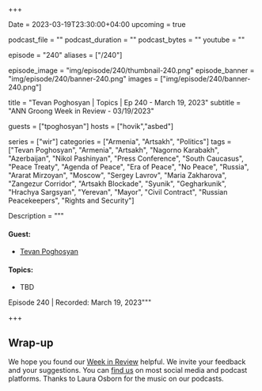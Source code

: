 +++

Date = 2023-03-19T23:30:00+04:00
upcoming = true

podcast_file = ""
podcast_duration = ""
podcast_bytes = ""
youtube = ""

episode = "240"
aliases = ["/240"]

episode_image = "img/episode/240/thumbnail-240.png"
episode_banner = "img/episode/240/banner-240.png"
images = ["img/episode/240/banner-240.png"]

title = "Tevan Poghosyan | Topics | Ep 240 - March 19, 2023"
subtitle = "ANN Groong Week in Review - 03/19/2023"

guests = ["tpoghosyan"]
hosts = ["hovik","asbed"]

series = ["wir"]
categories = ["Armenia", "Artsakh", "Politics"]
tags = ["Tevan Poghosyan", "Armenia", "Artsakh", "Nagorno Karabakh", "Azerbaijan", "Nikol Pashinyan", "Press Conference", "South Caucasus", "Peace Treaty", "Agenda of Peace", "Era of Peace", "No Peace", "Russia", "Ararat Mirzoyan", "Moscow", "Sergey Lavrov", "Maria Zakharova", "Zangezur Corridor", "Artsakh Blockade", "Syunik", "Gegharkunik", "Hrachya Sargsyan", "Yerevan", "Mayor", "Civil Contract", "Russian Peacekeepers", "Rights and Security"]

Description = """

#### Guest:
* [Tevan Poghosyan](/guest/tpoghosyan)


#### Topics:
* TBD

Episode 240 | Recorded: March 19, 2023"""

+++



## Wrap-up

We hope you found our [Week in Review](https://podcasts.groong.org/) helpful. We invite your feedback and your suggestions. You can [find us](https://linktr.ee/groong) on most social media and podcast platforms. Thanks to Laura Osborn for the music on our podcasts.

